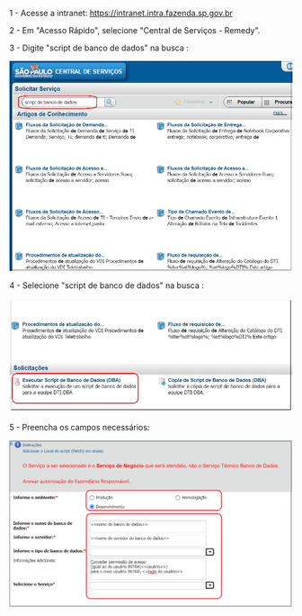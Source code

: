 1 - Acesse a intranet: https://intranet.intra.fazenda.sp.gov.br 

2 - Em "Acesso Rápido", selecione "Central de Serviços - Remedy".

3 - Digite "script de banco de dados" na busca :

![Imagem_05.png](/.attachments/Imagem_05-703d60cd-3627-49b8-b7c7-0aca80481fe3.png)

4 - Selecione "script de banco de dados" na busca :

![Imagem_06.png](/.attachments/Imagem_06-88d60b62-3fe6-419e-9b2b-c8a18531bc12.png)

5 - Preencha os campos necessários:

![Imagem_07.png](/.attachments/Imagem_07-97734811-6405-446e-b640-957f52e52f7d.png)

